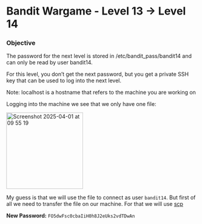 # Bandit Wargame - Level 13 -> Level 14

### Objective
The password for the next level is stored in /etc/bandit_pass/bandit14 and can only be read by user bandit14. 

For this level, you don’t get the next password, but you get a private SSH key that can be used to log into the next level. 

Note: localhost is a hostname that refers to the machine you are working on

Logging into the machine we see that we only have one file:

<img width="202" alt="Screenshot 2025-04-01 at 09 55 19" src="https://github.com/user-attachments/assets/cb33df29-2f10-4764-9a9c-2d52adaa2c86" />

My guess is that we will use the file to connect as user `bandit14`. But first of all we need to transfer the file on our machine. For that we will use [scp](https://linuxize.com/post/how-to-use-scp-command-to-securely-transfer-files/)


**New Password:** `FO5dwFsc0cbaIiH0h8J2eUks2vdTDwAn`

